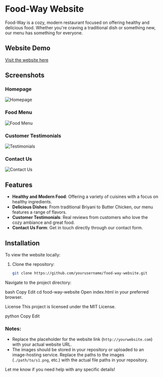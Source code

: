 # Food-Way Website

Food-Way is a cozy, modern restaurant focused on offering healthy and delicious food. Whether you're craving a traditional dish or something new, our menu has something for everyone.

## Website Demo

[Visit the website here](http://yourwebsite.com)

## Screenshots

### Homepage
![Homepage](https://i.ibb.co/xtq6Kmgv/s1.png")

### Food Menu
![Food Menu](./path/to/s2.png)

### Customer Testimonials
![Testimonials](./path/to/s3.png)

### Contact Us
![Contact Us](./path/to/s4.png)

## Features

- **Healthy and Modern Food**: Offering a variety of cuisines with a focus on healthy ingredients.
- **Delicious Dishes**: From traditional Briyani to Butter Chicken, our menu features a range of flavors.
- **Customer Testimonials**: Real reviews from customers who love the cozy ambiance and great food.
- **Contact Us Form**: Get in touch directly through our contact form.

## Installation

To view the website locally:

1. Clone the repository:
   ```bash
   git clone https://github.com/yourusername/food-way-website.git
Navigate to the project directory:

bash
Copy
Edit
cd food-way-website
Open index.html in your preferred browser.

License
This project is licensed under the MIT License.

python
Copy
Edit

### Notes:
- Replace the placeholder for the website link (`http://yourwebsite.com`) with your actual website URL.
- The images should be stored in your repository or uploaded to an image-hosting service. Replace the paths to the images (`./path/to/s1.png`, etc.) with the actual file paths in your repository.

Let me know if you need help with any specific details!
